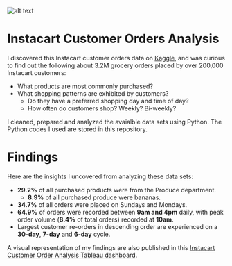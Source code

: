 ![alt text](https://en.wikipedia.org/wiki/Instacart#/media/File:Instacart_carrot.svg)
# Instacart Customer Orders Analysis
I discovered this Instacart customer orders data on [Kaggle](https://www.kaggle.com/c/instacart-market-basket-analysis/data), and was curious to find out the following about 3.2M grocery orders placed by over 200,000 Instacart customers:
* What products are most commonly purchased?
* What shopping patterns are exhibited by customers?
  * Do they have a preferred shopping day and time of day?
  * How often do customers shop? Weekly? Bi-weekly?

I cleaned, prepared and analyzed the avaialble data sets using Python. The Python codes I used are stored in this repository.

# Findings
Here are the insights I uncovered from analyzing these data sets:
* **29.2%** of all purchased products were from the Produce department.
  * **8.9%** of all purchased produce were bananas.
* **34.7%** of all orders were placed on Sundays and Mondays.
* **64.9%** of orders were recorded between **9am and 4pm** daily, with peak order volume (**8.4%** of total orders) recorded at **10am**.
* Largest customer re-orders in descending order are experienced on a **30-day**, **7-day** and **6-day** cycle.

A visual representation of my findings are also published in this [Instacart Customer Order Analysis Tableau dashboard](https://public.tableau.com/views/IntacartOrderAnalysis/InstacartCustomerOrderAnalysis?:language=en-GB&:sid=&:display_count=n&:origin=viz_share_link).
